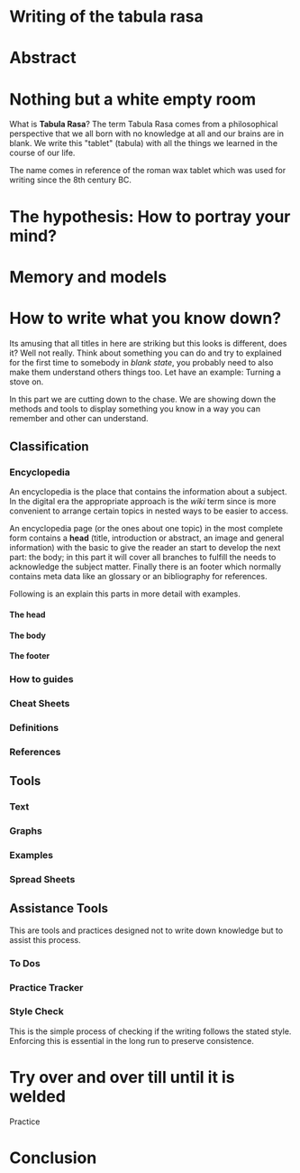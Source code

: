 # Writing of the tabula rasa

# Abstract

# Nothing but a white empty room

What is **Tabula Rasa**? The term Tabula Rasa comes from a philosophical perspective that we all born with no knowledge at all and our brains are in blank. We write this "tablet" (tabula) with all the things we learned in the course of our life.

The name comes in reference of the roman wax tablet which was used for writing since the 8th century BC.

# The hypothesis: How to portray your mind?

# Memory and models

# How to write what you know down?

Its amusing that all titles in here are striking but this looks is different, does it? Well not really. Think about something you can do and try to explained for the first time to somebody in *blank state*, you probably need to also make them understand others things too. Let have an example: Turning a stove on.

In this part we are cutting down to the chase. We are showing down the methods and tools to display something you know in a way you can remember and other can understand.


## Classification

### Encyclopedia
An encyclopedia is the place that contains the information about a subject. In the digital era the appropriate approach is the *wiki* term since is more convenient to arrange certain topics in nested ways to be easier to access.

An encyclopedia page (or the ones about one topic) in the most complete form contains a **head** (title, introduction or abstract, an image and general information) with the basic to give the reader an start to develop the next part: the body; in this part it will cover all branches to fulfill the needs to acknowledge the subject matter. Finally there is an footer which normally contains meta data like an glossary or an bibliography for references.

Following is an explain this parts in more detail with examples.

#### The head
#### The body
#### The footer

### How to guides
### Cheat Sheets
### Definitions
### References

## Tools

### Text
### Graphs
### Examples
### Spread Sheets

## Assistance Tools
This are tools and practices designed not to write down knowledge but to assist this process.


### To Dos

### Practice Tracker

### Style Check
This is the simple process of checking if the writing follows the stated style. Enforcing this is essential in the long run to preserve consistence.




# Try over and over till until it is welded

Practice
# Conclusion
